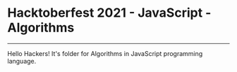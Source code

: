 # Hacktoberfest 2021 - JavaScript - Algorithms
___
Hello Hackers! It's folder for Algorithms in JavaScript programming language.